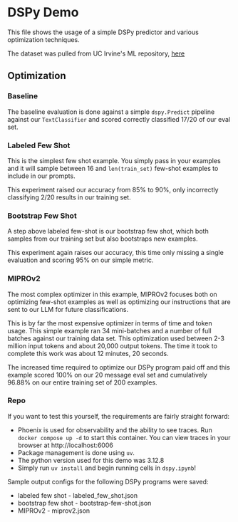 # DSPy Demo

This file shows the usage of a simple DSPy predictor and various optimization techniques.

The dataset was pulled from UC Irvine's ML repository, [here](https://archive.ics.uci.edu/dataset/228/sms+spam+collection)

## Optimization

### Baseline

The baseline evaluation is done against a simple `dspy.Predict` pipeline against our `TextClassifier` and scored correctly classified 17/20 of our eval set.

### Labeled Few Shot

This is the simplest few shot example. You simply pass in your examples and it will sample between 16 and `len(train_set)` few-shot examples to include in our prompts.

This experiment raised our accuracy from 85% to 90%, only incorrectly classifying 2/20 results in our training set.

### Bootstrap Few Shot

A step above labeled few-shot is our bootstrap few shot, which both samples from our training set but also bootstraps new examples.

This experiment again raises our accuracy, this time only missing a single evaluation and scoring 95% on our simple metric.

### MIPROv2

The most complex optimizer in this example, MIPROv2 focuses both on optimizing few-shot examples as well as optimizing our instructions that are sent to our LLM for future classifications.

This is by far the most expensive optimizer in terms of time and token usage. This simple example ran 34 mini-batches and a number of full batches against our training data set. This optimization used between 2-3 million input tokens and about 20,000 output tokens. The time it took to complete this work was about 12 minutes, 20 seconds.

The increased time required to optimize our DSPy program paid off and this example scored 100% on our 20 message eval set and cumulatively 96.88% on our entire training set of 200 examples.

### Repo

If you want to test this yourself, the requirements are fairly straight forward:

* Phoenix is used for observability and the ability to see traces. Run `docker compose up -d` to start this container. You can view traces in your browser at http://localhost:6006
* Package management is done using `uv`.
* The python version used for this demo was 3.12.8
* Simply run `uv install` and begin running cells in `dspy.ipynb`!

Sample output configs for the following DSPy programs were saved:

* labeled few shot - labeled_few_shot.json
* bootstrap few shot - bootstrap-few-shot.json
* MIPROv2 - miprov2.json
